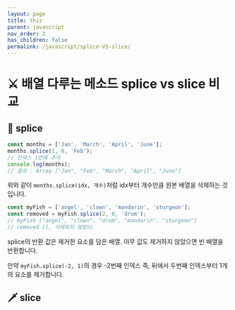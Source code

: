 ```yaml
---
layout: page
title: this
parent: javascript
nav_order: 2
has_children: false
permalink: /javascript/splice-VS-slice/
---
```


# ⚔️ 배열 다루는 메소드 splice vs slice 비교

## 🔪 splice
``` javascript
const months = ['Jan', 'March', 'April', 'June'];
months.splice(1, 0, 'Feb');
// 인덱스 1번에 추가
console.log(months);
// 결과 : Array ["Jan", "Feb", "March", "April", "June"]
```
위와 같이 `months.splice(idx, 개수)`처럼 idx부터 개수만큼 원본 배열을 삭제하는 것입니다.

``` javascript
const myFish = ['angel', 'clown', 'mandarin', 'sturgeon'];
const removed = myFish.splice(2, 0, 'drum');
// myFish ["angel", "clown", "drum", "mandarin", "sturgeon"]
// removed [], 삭제되지 않았다.
```

splice의 반환 값은 제거한 요소를 담은 배열. 아무 값도 제거하지 않았으면 빈 배열을 반환합니다.

만약 `myFish.splice(-2, 1)`의 경우 -2번째 인덱스 즉, 뒤에서 두번째 인덱스부터 1개의 요소를 제거합니다.

## 🗡 slice
